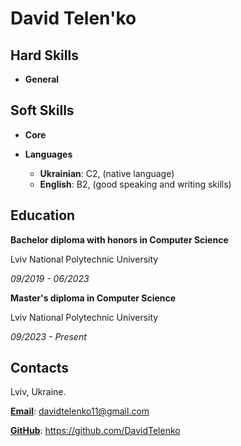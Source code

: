 # David Telen'ko

## Hard Skills

- **General**

## Soft Skills

- **Core**

- **Languages**
  - **Ukrainian**: C2, (native language)
  - **English**: B2, (good speaking and writing skills)

## Education

**Bachelor diploma with honors in Computer Science**

Lviv National Polytechnic University

_09/2019 - 06/2023_

**Master's diploma in Computer Science**

Lviv National Polytechnic University

_09/2023 - Present_

## Contacts

Lviv, Ukraine.

[**Email**](mailto:davidtelenko11@gmail.com): davidtelenko11@gmail.com

[**GitHub**](https://github.com/DavidTelenko): https://github.com/DavidTelenko
